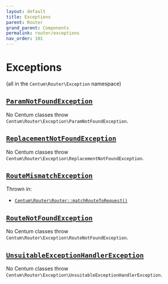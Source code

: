 ```yaml
---
layout: default
title: Exceptions
parent: Router
grand_parent: Components
permalink: router/exceptions
nav_order: 101
---
```




# Exceptions

(all in the `Centum\Router\Exception` namespace)



## [`ParamNotFoundException`](https://github.com/SidRoberts/centum/blob/main/src/Router/Exception/ParamNotFoundException.php)

No Centum classes throw `Centum\Router\Exception\ParamNotFoundException`.



## [`ReplacementNotFoundException`](https://github.com/SidRoberts/centum/blob/main/src/Router/Exception/ReplacementNotFoundException.php)

No Centum classes throw `Centum\Router\Exception\ReplacementNotFoundException`.



## [`RouteMismatchException`](https://github.com/SidRoberts/centum/blob/main/src/Router/Exception/RouteMismatchException.php)

Thrown in:

- [`Centum\Router\Router::matchRouteToRequest()`](https://github.com/SidRoberts/centum/blob/main/src/Router/Router.php#L129)



## [`RouteNotFoundException`](https://github.com/SidRoberts/centum/blob/main/src/Router/Exception/RouteNotFoundException.php)

No Centum classes throw `Centum\Router\Exception\RouteNotFoundException`.



## [`UnsuitableExceptionHandlerException`](https://github.com/SidRoberts/centum/blob/main/src/Router/Exception/UnsuitableExceptionHandlerException.php)

No Centum classes throw `Centum\Router\Exception\UnsuitableExceptionHandlerException`.
